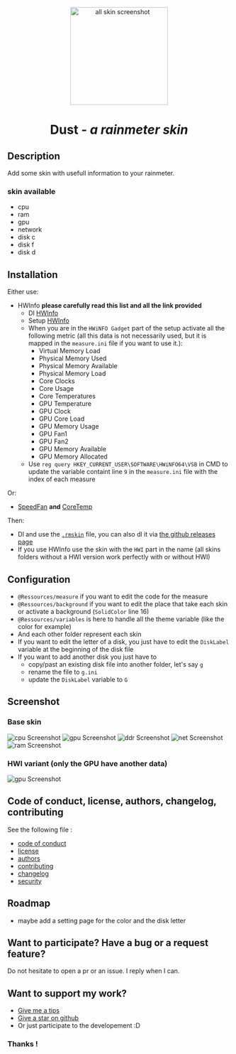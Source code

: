 <p align="center">
  <img alt="all skin screenshot" src="gitressource/total.png" width="220"/>
</p>
<h1 align="center">Dust <i>- a rainmeter skin</i></h1>

## Description

Add some skin with usefull information to your rainmeter.

### skin available

- cpu
- ram
- gpu
- network
- disk c
- disk f
- disk d

## Installation

Either use:
- HWInfo **please carefully read this list and all the link provided**
  - Dl [HWInfo](https://www.hwinfo.com/)
  - Setup [HWInfo](https://docs.rainmeter.net/tips/hwinfo/)
  - When you are in the `HWiNFO Gadget` part of the setup activate all the following metric (all this data is not necessarily used, but it is mapped in the `measure.ini` file if you want to use it.):
    - Virtual Memory Load
    - Physical Memory Used
    - Physical Memory Available
    - Physical Memory Load
    - Core Clocks
    - Core Usage
    - Core Temperatures
    - GPU Temperature
    - GPU Clock
    - GPU Core Load
    - GPU Memory Usage
    - GPU Fan1
    - GPU Fan2
    - GPU Memory Available
    - GPU Memory Allocated
  - Use `reg query HKEY_CURRENT_USER\SOFTWARE\HWiNFO64\VSB` in CMD to update the variable containt line `9` in the `measure.ini` file with the index of each measure

Or:
- [SpeedFan](https://almico.com/speedfan.php) **and** [CoreTemp](https://www.alcpu.com/CoreTemp/)

Then:
- Dl and use the [`.rmskin`](dust_1.rmskin) file, you can also dl it via [the github releases page](https://github.com/bouteillerAlan/rainmeter-clean-skin/releases)
- If you use HWInfo use the skin with the `HWI` part in the name (all skins folders without a HWI version work perfectly with or without HWI)

## Configuration

- `@Ressources/measure` if you want to edit the code for the measure
- `@Ressources/background` if you want to edit the place that take each skin or activate a background (`SolidColor` line 16)
- `@Ressources/variables` is here to handle all the theme variable (like the color for example)
- And each other folder represent each skin
- If you want to edit the letter of a disk, you just have to edit the `DiskLabel` variable at the beginning of the disk file
- If you want to add another disk you just have to
  - copy/past an existing disk file into another folder, let's say `g`
  - rename the file to `g.ini`
  - update the `DiskLabel` variable to `G`

## Screenshot 

 ### Base skin

<img alt="cpu Screenshot" src="gitressource/cpu.png"/>
<img alt="gpu Screenshot" src="gitressource/gpu.png"/>
<img alt="ddr Screenshot" src="gitressource/ddr.png"/>
<img alt="net Screenshot" src="gitressource/net.png"/>
<img alt="ram Screenshot" src="gitressource/ram.png"/>

### HWI variant (only the GPU have another data)

<img alt="gpu Screenshot" src="gitressource/gpuHWI.png"/>

## Code of conduct, license, authors, changelog, contributing

See the following file :
- [code of conduct](CODE_OF_CONDUCT.md)
- [license](LICENSE)
- [authors](AUTHORS)
- [contributing](CONTRIBUTING.md)
- [changelog](CHANGELOG)
- [security](SECURITY.md)

## Roadmap

- maybe add a setting page for the color and the disk letter

## Want to participate? Have a bug or a request feature?

Do not hesitate to open a pr or an issue. I reply when I can.

## Want to support my work?

- [Give me a tips](https://ko-fi.com/a2n00)
- [Give a star on github](https://github.com/bouteillerAlan/rainmeter-clean-skin)
- Or just participate to the developement :D

### Thanks !
